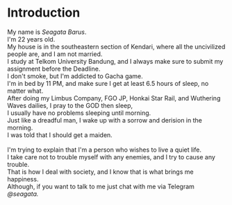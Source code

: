 <h1>Introduction</h1>
My name is <i>Seagata Barus</i>. <br>
I'm 22 years old. <br>
My house is in the southeastern section of Kendari, where all the uncivilized people are, and I am not married. <br>
I study at Telkom University Bandung, and I always make sure to submit my assignment before the Deadline. <br>
I don't smoke, but I'm addicted to Gacha game. <br>
I'm in bed by 11 PM, and make sure I get at least 6.5 hours of sleep, no matter what. <br>
After doing my Limbus Company, FGO JP, Honkai Star Rail, and Wuthering Waves dailies, I pray to the GOD then sleep, <br>
I usually have no problems sleeping until morning. <br>
Just like a dreadful man, I wake up with a sorrow and derision in the morning.<br>
I was told that I should get a maiden. <br>
<br>
I'm trying to explain that I'm a person who wishes to live a quiet life. <br>
I take care not to trouble myself with any enemies, and I try to cause any trouble. <br>
That is how I deal with society, and I know that is what brings me happiness. <br>
Although, if you want to talk to me just chat with me via Telegram <i>@seagata.</i> <br>
